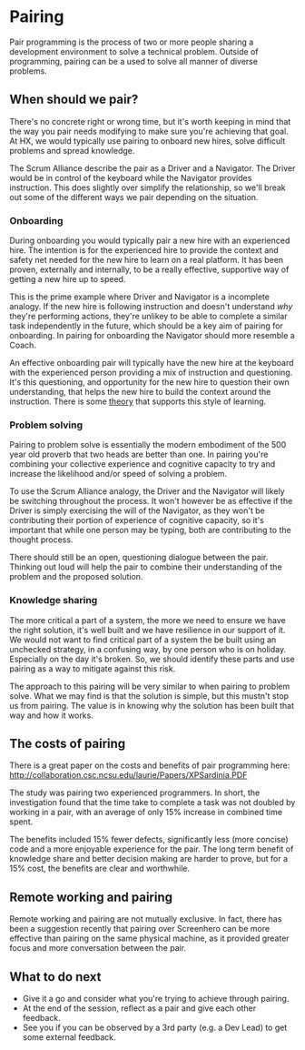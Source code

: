 # Pairing

Pair programming is the process of two or more people sharing a development environment to solve a technical problem. Outside of programming, pairing can be a used to solve all manner of diverse problems. 

## When should we pair?

There's no concrete right or wrong time, but it's worth keeping in mind that the way you pair needs modifying to make sure you're achieving that goal. At HX, we would typically use pairing to onboard new hires, solve difficult problems and spread knowledge. 

The Scrum Alliance describe the pair as a Driver and a Navigator. The Driver would be in control of the keyboard while the Navigator provides instruction. This does slightly over simplify the relationship, so we'll break out some of the different ways we pair depending on the situation.

### Onboarding

During onboarding you would typically pair a new hire with an experienced hire. The intention is for the experienced hire to provide the context and safety net needed for the new hire to learn on a real platform. It has been proven, externally and internally, to be a really effective, supportive way of getting a new hire up to speed.

This is the prime example where Driver and Navigator is a incomplete analogy. If the new hire is following instruction and doesn't understand *why* they're performing actions, they're unlikey to be able to complete a similar task independently in the future, which should be a key aim of pairing for onboarding. In pairing for onboarding the Navigator should more resemble a Coach.

An effective onboarding pair will typically have the new hire at the keyboard with the experienced person providing a mix of instruction and questioning. It's this questioning, and opportunity for the new hire to question their own understanding, that helps the new hire to build the context around the instruction. There is some [theory](https://en.wikipedia.org/wiki/Action_learning#Revans.27_formula) that supports this style of learning.

### Problem solving

Pairing to problem solve is essentially the modern embodiment of the 500 year old proverb that two heads are better than one. In pairing you're combining your collective experience and cognitive capacity to try and increase the likelihood and/or speed of solving a problem.

To use the Scrum Alliance analogy, the Driver and the Navigator will likely be switching throughout the process. It won't however be as effective if the Driver is simply exercising the will of the Navigator, as they won't be contributing their portion of experience of cognitive capacity, so it's important that while one person may be typing, both are contributing to the thought process.

There should still be an open, questioning dialogue between the pair. Thinking out loud will help the pair to combine their understanding of the problem and the proposed solution. 

### Knowledge sharing

The more critical a part of a system, the more we need to ensure we have the right solution, it's well built and we have resilience in our support of it. We would not want to find critical part of a system the be built using an unchecked strategy, in a confusing way, by one person who is on holiday. Especially on the day it's broken. So, we should identify these parts and use pairing as a way to mitigate against this risk.

The approach to this pairing will be very similar to when pairing to problem solve. What we may find is that the solution is simple, but this mustn't stop us from pairing. The value is in knowing why the solution has been built that way and how it works.

## The costs of pairing

There is a great paper on the costs and benefits of pair programming here: http://collaboration.csc.ncsu.edu/laurie/Papers/XPSardinia.PDF

The study was pairing two experienced programmers. In short, the investigation found that the time take to complete a task was not doubled by working in a pair, with an average of only 15% increase in combined time spent. 

The benefits included 15% fewer defects, significantly less (more concise) code and a more enjoyable experience for the pair. The long term benefit of knowledge share and better decision making are harder to prove, but for a 15% cost, the benefits are clear and worthwhile.

## Remote working and pairing

Remote working and pairing are not mutually exclusive. In fact, there has been a suggestion recently that pairing over Screenhero can be more effective than pairing on the same physical machine, as it provided greater focus and more conversation between the pair.

## What to do next

- Give it a go and consider what you're trying to achieve through pairing.
- At the end of the session, reflect as a pair and give each other feedback.
- See you if you can be observed by a 3rd party (e.g. a Dev Lead) to get some external feedback.


